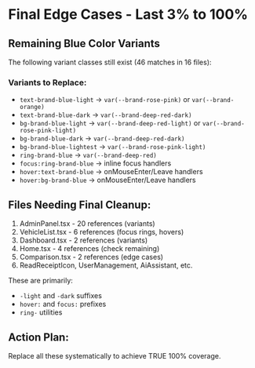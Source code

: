 # Final Edge Cases - Last 3% to 100%

## Remaining Blue Color Variants

The following variant classes still exist (46 matches in 16 files):

### Variants to Replace:
- `text-brand-blue-light` → `var(--brand-rose-pink)` or `var(--brand-orange)`
- `text-brand-blue-dark` → `var(--brand-deep-red-dark)`
- `bg-brand-blue-light` → `var(--brand-deep-red-light)` or `var(--brand-rose-pink-light)`
- `bg-brand-blue-dark` → `var(--brand-deep-red-dark)`
- `bg-brand-blue-lightest` → `var(--brand-rose-pink-light)`
- `ring-brand-blue` → `var(--brand-deep-red)`
- `focus:ring-brand-blue` → inline focus handlers
- `hover:text-brand-blue` → onMouseEnter/Leave handlers
- `hover:bg-brand-blue` → onMouseEnter/Leave handlers

## Files Needing Final Cleanup:
1. AdminPanel.tsx - 20 references (variants)
2. VehicleList.tsx - 6 references (focus rings, hovers)
3. Dashboard.tsx - 2 references (variants)
4. Home.tsx - 4 references (check remaining)
5. Comparison.tsx - 2 references (edge cases)
6. ReadReceiptIcon, UserManagement, AiAssistant, etc.

These are primarily:
- `-light` and `-dark` suffixes
- `hover:` and `focus:` prefixes
- `ring-` utilities

## Action Plan:
Replace all these systematically to achieve TRUE 100% coverage.

